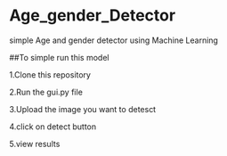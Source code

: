 # Age_gender_Detector

simple Age and gender detector using Machine Learning

##To simple run this model

1.Clone this repository

2.Run the gui.py file

3.Upload the image you want to detesct

4.click on detect button

5.view results
